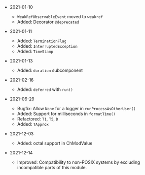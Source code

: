 * 2021-01-10
	* `WeakRefObservableEvent` moved to `weakref`
	* Added: Decorator `@deprecated`

* 2021-01-11
	* Added: `TerminationFlag`
	* Added: `InterruptedException`
	* Added: `TimeStamp`

* 2021-01-13
	* Added: `duration` subcomponent

* 2021-02-16
	* Added: `deferred` with `run()`

* 2021-06-29
	* Bugfix: Allow `None` for a logger in `runProcessAsOtherUser()`
	* Added: Support for milliseconds in `formatTime()`
	* Refactored: `T1`, `T5`, `D`
	* Added: `TApprox`

* 2021-12-03
	* Added: octal support in ChModValue

* 2021-12-14
	* Improved: Compatibility to non-POSIX systems by excluding incompatible parts of this module.









